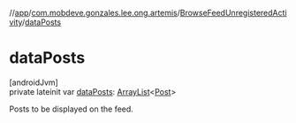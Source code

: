 //[app](../../../index.md)/[com.mobdeve.gonzales.lee.ong.artemis](../index.md)/[BrowseFeedUnregisteredActivity](index.md)/[dataPosts](data-posts.md)

# dataPosts

[androidJvm]\
private lateinit var [dataPosts](data-posts.md): [ArrayList](https://developer.android.com/reference/kotlin/java/util/ArrayList.html)<[Post](../-post/index.md)>

Posts to be displayed on the feed.
